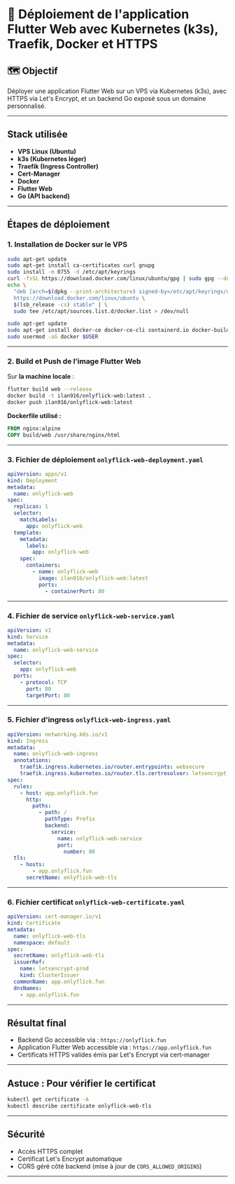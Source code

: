 # 🚀 Déploiement de l'application Flutter Web avec Kubernetes (k3s), Traefik, Docker et HTTPS
## 🗺️ Objectif

Déployer une application Flutter Web sur un VPS via Kubernetes (k3s), avec HTTPS via Let's Encrypt, et un backend Go exposé sous un domaine personnalisé.

---

## Stack utilisée

- **VPS Linux (Ubuntu)**
- **k3s (Kubernetes léger)**
- **Traefik (Ingress Controller)**
- **Cert-Manager**
- **Docker**
- **Flutter Web**
- **Go (API backend)**

---

## Étapes de déploiement

### 1. Installation de Docker sur le VPS

```bash
sudo apt-get update
sudo apt-get install ca-certificates curl gnupg
sudo install -m 0755 -d /etc/apt/keyrings
curl -fsSL https://download.docker.com/linux/ubuntu/gpg | sudo gpg --dearmor -o /etc/apt/keyrings/docker.gpg
echo \
  "deb [arch=$(dpkg --print-architecture) signed-by=/etc/apt/keyrings/docker.gpg] \
  https://download.docker.com/linux/ubuntu \
  $(lsb_release -cs) stable" | \
  sudo tee /etc/apt/sources.list.d/docker.list > /dev/null

sudo apt-get update
sudo apt-get install docker-ce docker-ce-cli containerd.io docker-buildx-plugin docker-compose-plugin
sudo usermod -aG docker $USER
```

---

### 2. Build et Push de l’image Flutter Web

Sur **la machine locale** :

```bash
flutter build web --release
docker build -t ilan916/onlyflick-web:latest .
docker push ilan916/onlyflick-web:latest
```

**Dockerfile utilisé :**

```Dockerfile
FROM nginx:alpine
COPY build/web /usr/share/nginx/html
```

---

### 3. Fichier de déploiement `onlyflick-web-deployment.yaml`

```yaml
apiVersion: apps/v1
kind: Deployment
metadata:
  name: onlyflick-web
spec:
  replicas: 1
  selector:
    matchLabels:
      app: onlyflick-web
  template:
    metadata:
      labels:
        app: onlyflick-web
    spec:
      containers:
        - name: onlyflick-web
          image: ilan916/onlyflick-web:latest
          ports:
            - containerPort: 80
```

---

### 4. Fichier de service `onlyflick-web-service.yaml`

```yaml
apiVersion: v1
kind: Service
metadata:
  name: onlyflick-web-service
spec:
  selector:
    app: onlyflick-web
  ports:
    - protocol: TCP
      port: 80
      targetPort: 80
```

---

### 5. Fichier d'ingress `onlyflick-web-ingress.yaml`

```yaml
apiVersion: networking.k8s.io/v1
kind: Ingress
metadata:
  name: onlyflick-web-ingress
  annotations:
    traefik.ingress.kubernetes.io/router.entrypoints: websecure
    traefik.ingress.kubernetes.io/router.tls.certresolver: letsencrypt
spec:
  rules:
    - host: app.onlyflick.fun
      http:
        paths:
          - path: /
            pathType: Prefix
            backend:
              service:
                name: onlyflick-web-service
                port:
                  number: 80
  tls:
    - hosts:
        - app.onlyflick.fun
      secretName: onlyflick-web-tls
```

---

### 6. Fichier certificat `onlyflick-web-certificate.yaml`

```yaml
apiVersion: cert-manager.io/v1
kind: Certificate
metadata:
  name: onlyflick-web-tls
  namespace: default
spec:
  secretName: onlyflick-web-tls
  issuerRef:
    name: letsencrypt-prod
    kind: ClusterIssuer
  commonName: app.onlyflick.fun
  dnsNames:
    - app.onlyflick.fun
```

---

## Résultat final

- Backend Go accessible via : `https://onlyflick.fun`
- Application Flutter Web accessible via : `https://app.onlyflick.fun`
- Certificats HTTPS valides émis par Let's Encrypt via cert-manager

---

## Astuce : Pour vérifier le certificat

```bash
kubectl get certificate -A
kubectl describe certificate onlyflick-web-tls
```

---

## Sécurité

- Accès HTTPS complet
- Certificat Let's Encrypt automatique
- CORS géré côté backend (mise à jour de `CORS_ALLOWED_ORIGINS`)

---

